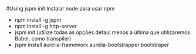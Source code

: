 #Using jspm init
Instalar node para usar npm
* npm install -g jspm
* npm install -g http-server
* jspm init (utilize todas as opções defaul menos a última que utilizaremos Babel, como transpiler)
* jspm install aurelia-framework aurelia-bootstrapper bootstraper

